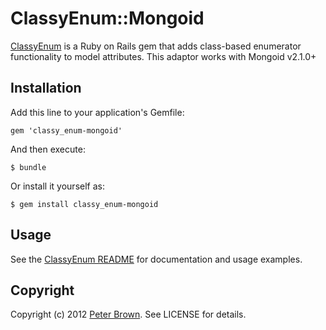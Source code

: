 # ClassyEnum::Mongoid

[ClassyEnum](https://github.com/beerlington/classy_enum) is a Ruby on Rails gem that adds class-based enumerator functionality to model attributes. This adaptor works with Mongoid v2.1.0+

## Installation

Add this line to your application's Gemfile:

    gem 'classy_enum-mongoid'

And then execute:

    $ bundle

Or install it yourself as:

    $ gem install classy_enum-mongoid

## Usage

See the [ClassyEnum README](https://github.com/beerlington/classy_enum#readme)
for documentation and usage examples.

## Copyright

Copyright (c) 2012 [Peter Brown](https://github.com/beerlington). See LICENSE for details.
